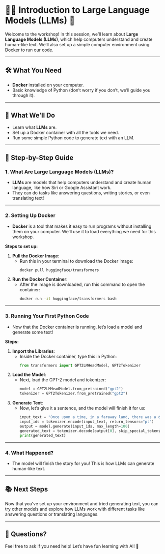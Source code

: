 # 🧑‍💻 Introduction to Large Language Models (LLMs) 🤖

Welcome to the workshop! In this session, we’ll learn about **Large Language Models (LLMs)**, which help computers understand and create human-like text. We’ll also set up a simple computer environment using Docker to run our code.

---

## 🛠️ **What You Need** 
- **Docker** installed on your computer.
- Basic knowledge of Python (don’t worry if you don’t, we’ll guide you through it).

---

## 🚀 **What We’ll Do** 
- Learn what **LLMs** are.
- Set up a Docker container with all the tools we need.
- Run some simple Python code to generate text with an LLM.

---

## 📝 **Step-by-Step Guide**

### 1. **What Are Large Language Models (LLMs)?**
   - **LLMs** are models that help computers understand and create human language, like how Siri or Google Assistant work.
   - They can do tasks like answering questions, writing stories, or even translating text!

---

### 2. **Setting Up Docker** 
   - **Docker** is a tool that makes it easy to run programs without installing them on your computer. We’ll use it to load everything we need for this workshop.
   
   **Steps to set up:**
   1. **Pull the Docker Image**:
      - Run this in your terminal to download the Docker image:
        ```bash
        docker pull huggingface/transformers
        ```
   2. **Run the Docker Container**:
      - After the image is downloaded, run this command to open the container:
        ```bash
        docker run -it huggingface/transformers bash
        ```

---

### 3. **Running Your First Python Code** 
   - Now that the Docker container is running, let’s load a model and generate some text!

   **Steps:**
   1. **Import the Libraries**:
      - Inside the Docker container, type this in Python:
        ```python
        from transformers import GPT2LMHeadModel, GPT2Tokenizer
        ```
   2. **Load the Model**:
      - Next, load the GPT-2 model and tokenizer:
        ```python
        model = GPT2LMHeadModel.from_pretrained("gpt2")
        tokenizer = GPT2Tokenizer.from_pretrained("gpt2")
        ```
   3. **Generate Text**:
      - Now, let’s give it a sentence, and the model will finish it for us:
        ```python
        input_text = "Once upon a time, in a faraway land, there was a dragon."
        input_ids = tokenizer.encode(input_text, return_tensors="pt")
        output = model.generate(input_ids, max_length=100)
        generated_text = tokenizer.decode(output[0], skip_special_tokens=True)
        print(generated_text)
        ```

---

### 4. **What Happened?**
   - The model will finish the story for you! This is how LLMs can generate human-like text.

---

## 📚 **Next Steps**
Now that you've set up your environment and tried generating text, you can try other models and explore how LLMs work with different tasks like answering questions or translating languages.

---

## 🤔 **Questions?**
Feel free to ask if you need help! Let’s have fun learning with AI! 🎉
